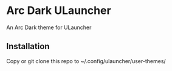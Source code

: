 # Arc Dark ULauncher

An Arc Dark theme for ULauncher

## Installation
Copy or git clone this repo to ~/.config/ulauncher/user-themes/